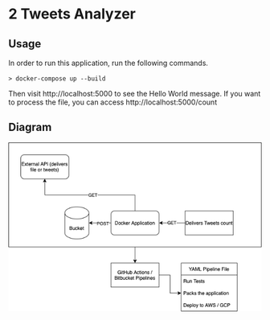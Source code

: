 # 2 Tweets Analyzer
## Usage
In order to run this application, run the following commands.

```
> docker-compose up --build
```
Then visit http://localhost:5000 to see the Hello World message.
If you want to process the file, you can access http://localhost:5000/count

## Diagram
![Diagram](diagram.png)
